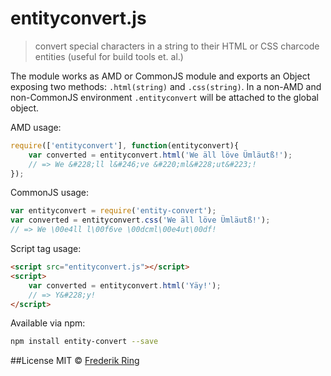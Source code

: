 # entityconvert.js
> convert special characters in a string to their HTML or CSS charcode entities (useful for build tools et. al.)

The module works as AMD or CommonJS module and exports an Object exposing two methods: `.html(string)` and `.css(string)`. In a non-AMD and non-CommonJS environment `.entityconvert` will be attached to the global object.

AMD usage:
```javascript
require(['entityconvert'], function(entityconvert){
    var converted = entityconvert.html('We äll löve Ümläutß!');
    // => We &#228;ll l&#246;ve &#220;ml&#228;ut&#223;!
});
```

CommonJS usage:
```javascript
var entityconvert = require('entity-convert');
var converted = entityconvert.css('We äll löve Ümläutß!');
// => We \00e4ll l\00f6ve \00dcml\00e4ut\00df!
```

Script tag usage:
```html
<script src="entityconvert.js"></script>
<script>
	var converted = entityconvert.html('Yäy!');
	// => Y&#228;y!
</script>
```

Available via npm:
```sh
npm install entity-convert --save
```

##License
MIT © [Frederik Ring](http://www.frederikring.com)